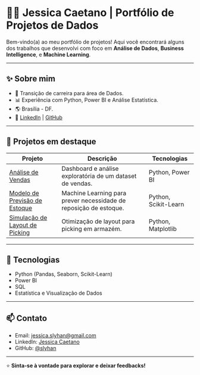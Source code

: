 # 👩‍💻 Jessica Caetano | Portfólio de Projetos de Dados

Bem-vindo(a) ao meu portfólio de projetos! Aqui você encontrará alguns dos trabalhos que desenvolvi com foco em **Análise de Dados**, **Business Intelligence**, e **Machine Learning**.

---

## ✨ Sobre mim

- 💼 Transição de carreira para área de Dados.
- 📊 Experiência com Python, Power BI e Análise Estatística.
- 🌎 Brasília - DF.
- 🔗 [LinkedIn](https://www.linkedin.com/in/jessicacaetano/) | [GitHub](https://github.com/slyhan)

---

## 🚀 Projetos em destaque

| Projeto | Descrição | Tecnologias |
|--------- | --------- | ----------- |
| [Análise de Vendas](./projeto1_nome) | Dashboard e análise exploratória de um dataset de vendas. | Python, Power BI |
| [Modelo de Previsão de Estoque](./projeto2_nome) | Machine Learning para prever necessidade de reposição de estoque. | Python, Scikit-Learn |
| [Simulação de Layout de Picking](./projeto3_nome) | Otimização de layout para picking em armazém. | Python, Matplotlib |

---

## 🎯 Tecnologias

- Python (Pandas, Seaborn, Scikit-Learn)
- Power BI
- SQL
- Estatística e Visualização de Dados

---

## 📫 Contato

- Email: jessica.slyhan@gmail.com
- LinkedIn: [Jessica Caetano](https://www.linkedin.com/in/jessicacaetano/)
- GitHub: [@slyhan](https://github.com/slyhan)

---

⭐️ **Sinta-se à vontade para explorar e deixar feedbacks!**
